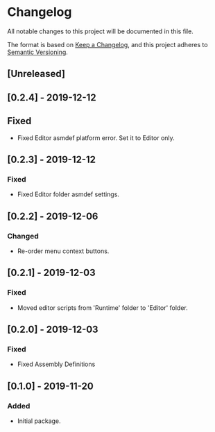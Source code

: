 # Changelog
All notable changes to this project will be documented in this file.

The format is based on [Keep a Changelog](https://keepachangelog.com/en/1.0.0/),
and this project adheres to [Semantic Versioning](https://semver.org/spec/v2.0.0.html).

## [Unreleased]

## [0.2.4] - 2019-12-12
## Fixed
- Fixed Editor asmdef platform error. Set it to Editor only.

## [0.2.3] - 2019-12-12
### Fixed
- Fixed Editor folder asmdef settings.

## [0.2.2] - 2019-12-06
### Changed
- Re-order menu context buttons.

## [0.2.1] - 2019-12-03
### Fixed
- Moved editor scripts from 'Runtime' folder to 'Editor' folder.

## [0.2.0] - 2019-12-03
### Fixed
- Fixed Assembly Definitions

## [0.1.0] - 2019-11-20
### Added
- Initial package.

